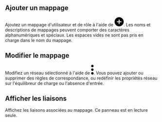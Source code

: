 Ajouter un mappage
------------------

Ajoutez un mappage d'utilisateur et de rôle à l'aide de ![""](Images/ebt1659745488877.svg). Les noms et descriptions de mappages peuvent comporter des caractères alphanumériques et spéciaux. Les espaces vides ne sont pas pris en charge dans le nom du mappage.

Modifier le mappage
-------------------

Modifiez un réseau sélectionné à l'aide de ![""](Images/zsz1597101912145.svg). Vous pouvez ajouter ou supprimer des règles de correspondance, ou redéfinir les propriétés réseau sur l'équilibreur de charge ou l'absence d'entrée.

Afficher les liaisons
---------------------

Affichez les liaisons associées au mappage. Ce panneau est en lecture seule.
